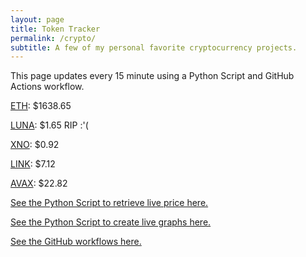 ```yaml
---
layout: page
title: Token Tracker
permalink: /crypto/
subtitle: A few of my personal favorite cryptocurrency projects.
---
```


 This page updates every 15 minute using a Python Script and GitHub Actions workflow.


<!--BEGINCRYPTOINPUT-->
[ETH](https://smfxfc.github.io/crypto/eth.html): $1638.65

[LUNA](https://smfxfc.github.io/crypto/luna.html): $1.65 RIP :'(

[XNO](https://smfxfc.github.io/crypto/xno.html): $0.92

[LINK](https://smfxfc.github.io/crypto/link.html): $7.12

[AVAX](https://smfxfc.github.io/crypto/avax.html): $22.82

<!--ENDCRYPTOINPUT-->
 
 
[See the Python Script to retrieve live price here.](https://github.com/smfxfc/smfxfc.github.io/blob/master/src/get_cryptos.py)

[See the Python Script to create live graphs here.](https://github.com/smfxfc/smfxfc.github.io/blob/master/src/graph_crypto.py)

[See the GitHub workflows here.](https://github.com/smfxfc/smfxfc.github.io/blob/master/.github/workflows/)
